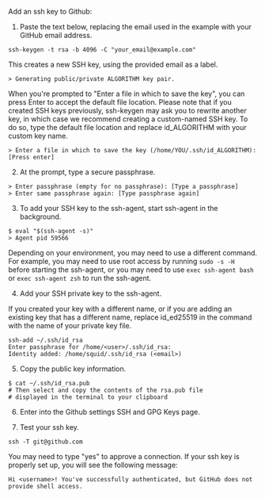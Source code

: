 Add an ssh key to Github:

1. Paste the text below, replacing the email used in the example with your GitHub email address.
```terminal
ssh-keygen -t rsa -b 4096 -C "your_email@example.com"
```

This creates a new SSH key, using the provided email as a label.

```
> Generating public/private ALGORITHM key pair.
```

When you're prompted to "Enter a file in which to save the key", you can press Enter to accept the default file location. Please note that if you created SSH keys previously, ssh-keygen may ask you to rewrite another key, in which case we recommend creating a custom-named SSH key. To do so, type the default file location and replace id_ALGORITHM with your custom key name.

```
> Enter a file in which to save the key (/home/YOU/.ssh/id_ALGORITHM):[Press enter]
```

2. At the prompt, type a secure passphrase.

```
> Enter passphrase (empty for no passphrase): [Type a passphrase]
> Enter same passphrase again: [Type passphrase again]
```

3. To add your SSH key to the ssh-agent, start ssh-agent in the background.

```
$ eval "$(ssh-agent -s)"
> Agent pid 59566
```

Depending on your environment, you may need to use a different command. For example, you may need to use root access by running `sudo -s -H` before starting the ssh-agent, or you may need to use `exec ssh-agent bash` or `exec ssh-agent zsh` to run the ssh-agent.

4. Add your SSH private key to the ssh-agent.

If you created your key with a different name, or if you are adding an existing key that has a different name, replace id_ed25519 in the command with the name of your private key file.

```
ssh-add ~/.ssh/id_rsa
Enter passphrase for /home/<user>/.ssh/id_rsa: 
Identity added: /home/squid/.ssh/id_rsa (<email>)
```

5. Copy the public key information.

```
$ cat ~/.ssh/id_rsa.pub
# Then select and copy the contents of the rsa.pub file
# displayed in the terminal to your clipboard
```

6. Enter into the Github settings SSH and GPG Keys page.

7. Test your ssh key.

```
ssh -T git@github.com
```

You may need to type "yes" to approve a connection. If your ssh key is properly set up, you will see the following message:

```
Hi <username>! You've successfully authenticated, but GitHub does not provide shell access.
```


